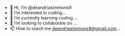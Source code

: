 - 👋 Hi, I’m @deandriasimmons9
- 👀 I’m interested in coding...
- 🌱 I’m currently learning coding ...
- 💞️ I’m looking to collaborate on ...
- 📫 How to reach me deandriasimmons9@gmail.com...

<!---
deandriasimmons9/deandriasimmons9 is a ✨ special ✨ repository because its `README.md` (this file) appears on your GitHub profile.
You can click the Preview link to take a look at your changes.
--->
